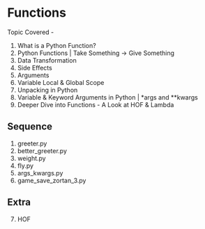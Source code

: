 # Functions

Topic Covered -

1. What is a Python Function?
2. Python Functions | Take Something -> Give Something
3. Data Transformation
4. Side Effects
5. Arguments
6. Variable Local & Global Scope
7. Unpacking in Python
8. Variable & Keyword Arguments in Python | *args and **kwargs
9. Deeper Dive into Functions - A Look at HOF & Lambda

## Sequence

1. greeter.py
2. better_greeter.py
3. weight.py
4. fly.py
5. args_kwargs.py
6. game_save_zortan_3.py

## Extra

7. HOF
